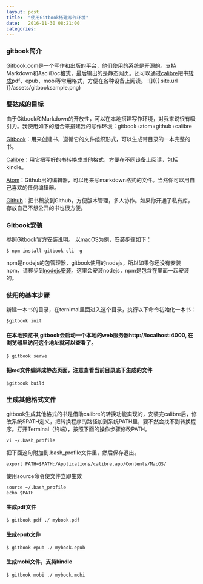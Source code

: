 ```yaml
---
layout: post
title:  "使用Gitbook搭建写作环境"
date:   2016-11-30 08:21:00
categories:
---
```

### gitbook简介

Gitbook.com是一个写作和出版的平台，他们使用的系统是开源的。支持Markdown和AsciiDoc格式，最后输出的是静态网页。还可以通过[calibre](https://calibre-ebook.com/download_osx)把书[转成](http://toolchain.gitbook.com/ebook.html)pdf、epub、mobi等常用格式，方便在各种设备上阅读。
![]({{ site.url }}/assets/gitbooksample.png)

### 要达成的目标
由于Gitbook和Markdown的开放性，可以在本地搭建写作环境，对我来说很有吸引力。我使用如下的组合来搭建我的写作环境：gitbook+atom+github+calibre
<!--more-->

[Gitbook](https://github.com/GitbookIO/gitbook)：用来创建书，遵循它的文件组织形式，可以生成带目录的一本完整的书。

[Calibre](https://calibre-ebook.com)：用它把写好的书转换成其他格式，方便在不同设备上阅读，包括kindle。

[Atom](https://atom.io/)：Github出的编辑器，可以用来写markdown格式的文件。当然你可以用自己喜欢的任何编辑器。

[Github](https://github.com)：把书稿放到Github，方便版本管理，多人协作。如果你开通了私有库，存放自己不想公开的书也很方便。

### Gitbook安装
参照[Gitbook官方安装说明](https://github.com/GitbookIO/gitbook/blob/master/docs/setup.md)。
以macOS为例，安装步骤如下：

    $ npm install gitbook-cli -g

npm是nodejs的包管理器，gitbook使用的nodejs，所以如果你还没有安装npm，请移步到[nodejs安装](https://nodejs.org/en/download/)。这里会安装nodejs，npm是包含在里面一起安装的。

### 使用的基本步骤
新建一本书的目录，在ternimal里面进入这个目录，执行以下命令初始化一本书：

    $gitbook init

#### 在本地预览书,gitbook会启动一个本地的web服务器http://localhost:4000, 在浏览器里访问这个地址就可以查看了。

    $ gitbook serve

#### 把md文件编译成静态页面，注意查看当前目录底下生成的文件

    $gitbook build

### 生成其他格式文件
gitbook生成其他格式的书是借助calibre的转换功能实现的，安装完calibre后，修改系统$PATH定义，把转换程序的路径加到系统PATH里，要不然会找不到转换程序。打开Terminal（终端），按照下面的操作步骤修改PATH。

    vi ~/.bash_profile

把下面这句附加到.bash_profile文件里，然后保存退出。

    export PATH=$PATH:/Applications/calibre.app/Contents/MacOS/

使用source命令使文件立即生效

    source ~/.bash_profile
    echo $PATH

#### 生成pdf文件

    $ gitbook pdf ./ mybook.pdf

#### 生成epub文件

    $ gitbook epub ./ mybook.epub

#### 生成mobi文件，支持kindle

    $ gitbook mobi ./ mybook.mobi
